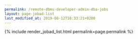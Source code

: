 ```yaml
---
permalink: /remote-dbms-developer-admin-dba-jobs
layout: page-jobad-list
last_modified_at: 2019-08-12T18:33:21+0200
---
```

{% include render_jobad_list.html permalink=page.permalink %}
